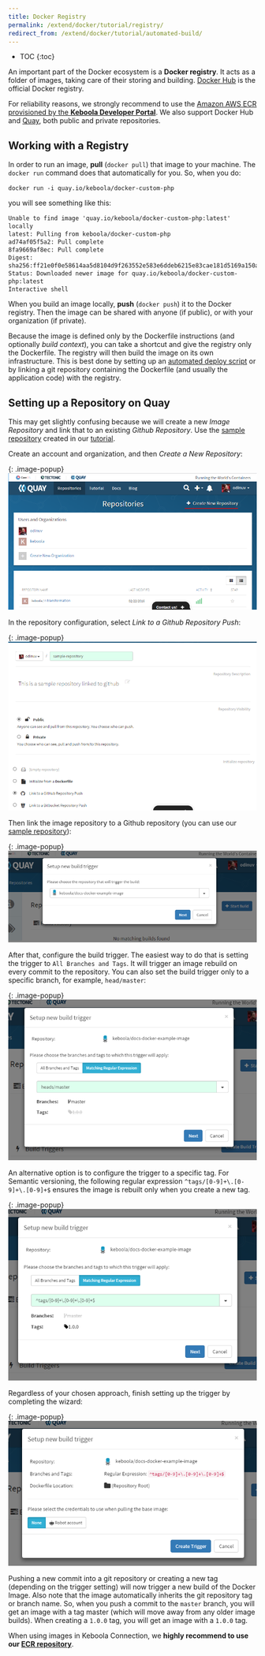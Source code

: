 ```yaml
---
title: Docker Registry
permalink: /extend/docker/tutorial/registry/
redirect_from: /extend/docker/tutorial/automated-build/
---
```


* TOC
{:toc}

An important part of the Docker ecosystem is a **Docker registry**. It acts as a folder of images, taking
care of their storing and building.
[Docker Hub](https://hub.docker.com/) is the official Docker registry.

For reliability reasons, we strongly recommend to use the [Amazon AWS ECR](https://aws.amazon.com/ecr/)
[provisioned by the **Keboola Developer Portal**](/extend/registration/deployment/).
We also support Docker Hub and [Quay](https://quay.io/), both public and private repositories.

## Working with a Registry
In order to run an image, **pull** (`docker pull`) that image to your machine. The `docker run`
command does that automatically for you. So, when you do:

    docker run -i quay.io/keboola/docker-custom-php

you will see something like this:

    Unable to find image 'quay.io/keboola/docker-custom-php:latest' locally
    latest: Pulling from keboola/docker-custom-php
    ad74af05f5a2: Pull complete
    8fa9669af8ec: Pull complete
    Digest: sha256:ff21e0f0e58614aa5d8104d9f263552e583e6ddeb6215e83cae181d5169a150a
    Status: Downloaded newer image for quay.io/keboola/docker-custom-php:latest
    Interactive shell

When you build an image locally, **push** (`docker push`) it to the Docker registry. Then the
image can be shared with anyone (if public), or with your organization (if private).

Because the image is defined only by the Dockerfile instructions (and optionally *build context*), you can take
a shortcut and give the registry only the Dockerfile. The registry will then build the image on its own
infrastructure. This is best done by setting up an [automated deploy script](/extend/registration/deployment/) or
by linking a git repository containing the Dockerfile (and usually the application code) with the registry.

## Setting up a Repository on Quay
This may get slightly confusing because we will create a new *Image Repository* and link
that to an existing *Github Repository*. Use the
[sample repository](https://github.com/keboola/docs-docker-example-basic)
created in our [tutorial](/extend/docker/tutorial/howto/).

Create an account and organization, and then *Create a New Repository*:

{: .image-popup}
![Create Repository](/extend/docker/tutorial/quay-intro.png)

In the repository configuration, select *Link to a Github Repository Push*:

{: .image-popup}
![Repository configuration](/extend/docker/tutorial/quay-new-repository.png)

Then link the image repository to a Github repository
(you can use our [sample repository](https://github.com/keboola/docs-docker-example-basic)):

{: .image-popup}
![Link repositories](/extend/docker/tutorial/quay-link-repository.png)

After that, configure the build trigger. The easiest way to do that is setting the trigger to
`All Branches and Tags`.
It will trigger an image rebuild on every commit to the repository.
You can also set the build trigger only to a specific branch, for example, `head/master`:

{: .image-popup}
![Configure build trigger for branch](/extend/docker/tutorial/quay-build-trigger-master.png)

An alternative option is to configure the trigger to a specific tag. For Semantic versioning,
the following regular expression `^tags/[0-9]+\.[0-9]+\.[0-9]+$` ensures the image is rebuilt only
when you create a new tag.

{: .image-popup}
![Configure build trigger for tag](/extend/docker/tutorial/quay-build-trigger-tag.png)

Regardless of your chosen approach, finish setting up the trigger by completing the wizard:

{: .image-popup}
![Configure build trigger](/extend/docker/tutorial/quay-build-trigger.png)

Pushing a new commit into a git repository or creating a new tag (depending on the trigger setting) will now
trigger a new build of the Docker Image. Also note that the image automatically inherits the git repository tag
or branch name. So, when you push a commit to the `master` branch, you will get an image with a tag master (which
will move away from any older image builds). When creating a `1.0.0` tag, you will get an image with a `1.0.0` tag.

When using images in Keboola Connection, we **highly recommend to use our [ECR repository](/extend/registration/deployment/)**.
